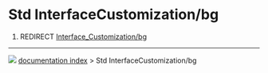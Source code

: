 # Std InterfaceCustomization/bg
1.  REDIRECT [Interface_Customization/bg](Interface_Customization/bg.md)



---
![](images/Button_right.svg) [documentation index](../README.md) > Std InterfaceCustomization/bg

